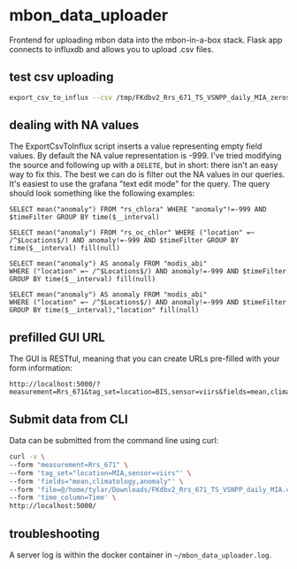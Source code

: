 # mbon_data_uploader
Frontend for uploading mbon data into the mbon-in-a-box stack.
Flask app connects to influxdb and allows you to upload .csv files.

## test csv uploading
```bash
export_csv_to_influx --csv /tmp/FKdbv2_Rrs_671_TS_VSNPP_daily_MIA_zeros.csv --dbname fwc_coral_disease --measurement demo --field_columns mean,climatology,anomaly --force_insert_even_csv_no_update True --server tylar-pc:8086 --time_column Time
```

## dealing with NA values
The ExportCsvToInflux script inserts a value representing empty field values.
By default the NA value representation is -999.
I've tried modifying the source and following up with a `DELETE`, but in short:
there isn't an easy way to fix this.
The best we can do is filter out the NA values in our queries.
It's easiest to use the grafana "text edit mode" for the query.
The query should look something like the following examples:
```
SELECT mean("anomaly") FROM "rs_chlora" WHERE "anomaly"!=-999 AND $timeFilter GROUP BY time($__interval)

SELECT mean("anomaly") FROM "rs_oc_chlor" WHERE ("location" =~ /^$Locations$/) AND anomaly!=-999 AND $timeFilter GROUP BY time($__interval) fill(null)

SELECT mean("anomaly") AS anomaly FROM "modis_abi"
WHERE ("location" =~ /^$Locations$/) AND anomaly!=-999 AND $timeFilter
GROUP BY time($__interval) fill(null)

SELECT mean("anomaly") AS anomaly FROM "modis_abi"
WHERE ("location" =~ /^$Locations$/) AND anomaly!=-999 AND $timeFilter
GROUP BY time($__interval),"location" fill(null)
```

## prefilled GUI URL
The GUI is RESTful, meaning that you can create URLs pre-filled with your form information:
```
http://localhost:5000/?measurement=Rrs_671&tag_set=location=BIS,sensor=viirs&fields=mean,climatology,anomaly
```

## Submit data from CLI
Data can be submitted from the command line using curl:

```bash
curl -v \
--form "measurement=Rrs_671" \
--form 'tag_set="location=MIA,sensor=viirs"' \
--form 'fields="mean,climatology,anomaly"' \
--form 'file=@/home/tylar/Downloads/FKdbv2_Rrs_671_TS_VSNPP_daily_MIA.csv' \
--form 'time_column=Time' \
http://localhost:5000/
```

## troubleshooting
A server log is within the docker container in `~/mbon_data_uploader.log`.
